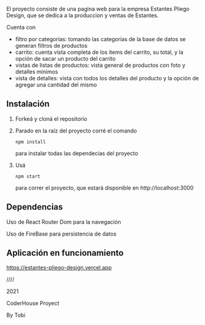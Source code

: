 El proyecto consiste de una pagina web para la empresa Estantes Pliego Design, que se dedica a la produccion y ventas de Estantes.

Cuenta con

-  filtro por categorías: tomando las categorías de la base de datos se generan filtros de productos
- carrito: cuenta vista completa de los items del carrito, su total, y la opción de sacar un producto del carrito
- vistas de listas de productos: vista general de productos con foto y detalles mínimos
- vista de detalles: vista con todos los detalles del producto y la opción de agregar una cantidad del mismo


## Instalación

1. Forkeá y cloná el repositorio

2. Parado en la raíz del proyecto corré el comando 

   ```
   npm install
   ```

    para instalar todas las dependecias del proyecto

3. Usá 

   ```
   npm start
   ```

    para correr el proyecto, que estará disponible en http://localhost:3000


## Dependencias

Uso de React Router Dom para la navegación

Uso de FireBase para persistencia de datos


## Aplicación en funcionamiento

https://estantes-pliego-design.vercel.app

////


2021

CoderHouse Proyect

By Tobi
